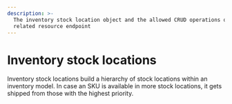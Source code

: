 ```yaml
---
description: >-
  The inventory stock location object and the allowed CRUD operations on the
  related resource endpoint
---
```


# Inventory stock locations

Inventory stock locations build a hierarchy of stock locations within an inventory model. In case an SKU is available in more stock locations, it gets shipped from those with the highest priority.
